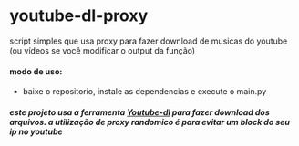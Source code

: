 # youtube-dl-proxy
script simples que usa proxy para fazer download de musicas do youtube (ou vídeos se você modificar o output da função)

#### modo de uso:
- baixe o repositorio, instale as dependencias e execute o main.py

##### este projeto usa a ferramenta [Youtube-dl](https://youtube-dl.org/) para fazer download dos arquivos. a utilização de proxy randomico é para evitar um block do seu ip no youtube
